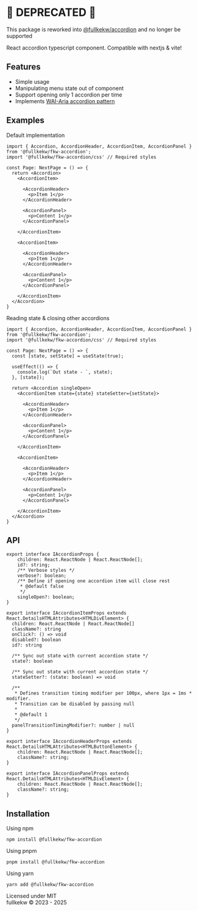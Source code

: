 # 🛑 DEPRECATED 🛑

This package is reworked into [@fullkekw/accordion](https://github.com/fullkekw/accordion) and no longer be supported

React accordion typescript component. Compatible with nextjs & vite!

## Features
- Simple usage
- Manipulating menu state out of component
- Support opening only 1 accordion per time
- Implements [WAI-Aria accordion pattern](https://www.w3.org/WAI/ARIA/apg/patterns/accordion/examples/accordion/)

## Examples
Default implementation
```tsx
import { Accordion, AccordionHeader, AccordionItem, AccordionPanel } from '@fullkekw/fkw-accordion';
import '@fullkekw/fkw-accordion/css' // Required styles

const Page: NextPage = () => {
  return <Accordion>
    <AccordionItem>

      <AccordionHeader>
        <p>Item 1</p>
      </AccordionHeader>

      <AccordionPanel>
        <p>Content 1</p>
      </AccordionPanel>

    </AccordionItem>

    <AccordionItem>

      <AccordionHeader>
        <p>Item 1</p>
      </AccordionHeader>

      <AccordionPanel>
        <p>Content 1</p>
      </AccordionPanel>

    </AccordionItem>
  </Accordion>
}
```

Reading state & closing other accordions
```tsx
import { Accordion, AccordionHeader, AccordionItem, AccordionPanel } from '@fullkekw/fkw-accordion';
import '@fullkekw/fkw-accordion/css' // Required styles

const Page: NextPage = () => {
  const [state, setState] = useState(true);

  useEffect(() => {
    console.log(`Out state - `, state);
  }, [state]);
  
  return <Accordion singleOpen>
    <AccordionItem state={state} stateSetter={setState}>

      <AccordionHeader>
        <p>Item 1</p>
      </AccordionHeader>

      <AccordionPanel>
        <p>Content 1</p>
      </AccordionPanel>

    </AccordionItem>

    <AccordionItem>

      <AccordionHeader>
        <p>Item 1</p>
      </AccordionHeader>

      <AccordionPanel>
        <p>Content 1</p>
      </AccordionPanel>

    </AccordionItem>
  </Accordion>
}
```

## API
```tsx
export interface IAccordionProps {
    children: React.ReactNode | React.ReactNode[];
    id?: string;
    /** Verbose styles */
    verbose?: boolean;
    /** Define if opening one accordion item will close rest
     * @default false
     */
    singleOpen?: boolean;
}

export interface IAccordionItemProps extends React.DetailsHTMLAttributes<HTMLDivElement> {
  children: React.ReactNode | React.ReactNode[]
  className?: string
  onClick?: () => void
  disabled?: boolean
  id?: string

  /** Sync out state with current accordion state */
  state?: boolean

  /** Sync out state with current accordion state */
  stateSetter?: (state: boolean) => void

  /** 
   * Defines transition timing modifier per 100px, where 1px = 1ms * modifier. 
   * Transition can be disabled by passing null 
   * 
   * @default 1
   */
  panelTransitionTimingModifier?: number | null
}

export interface IAccordionHeaderProps extends React.DetailsHTMLAttributes<HTMLButtonElement> {
    children: React.ReactNode | React.ReactNode[];
    className?: string;
}

export interface IAccordionPanelProps extends React.DetailsHTMLAttributes<HTMLDivElement> {
    children: React.ReactNode | React.ReactNode[];
    className?: string;
}

```

## Installation
Using npm
```
npm install @fullkekw/fkw-accordion
```

Using pnpm
```
pnpm install @fullkekw/fkw-accordion
```

Using yarn
```
yarn add @fullkekw/fkw-accordion
```

Licensed under MIT <br>
fullkekw © 2023 - 2025
